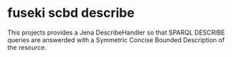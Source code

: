 # fuseki scbd describe

This projects provides a Jena DescribeHandler so that SPARQL DESCRIBE queries are answerded with a Symmetric Concise Bounded Description of the resource.